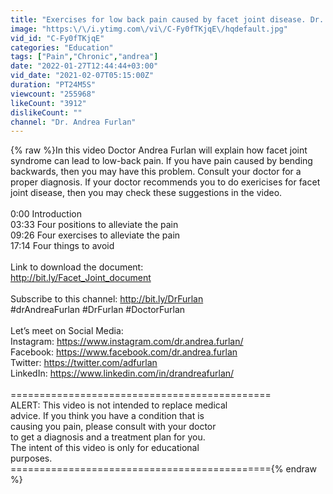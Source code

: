 ```yaml
---
title: "Exercises for low back pain caused by facet joint disease. Dr. Andrea Furlan MD PhD"
image: "https:\/\/i.ytimg.com\/vi\/C-Fy0fTKjqE\/hqdefault.jpg"
vid_id: "C-Fy0fTKjqE"
categories: "Education"
tags: ["Pain","Chronic","andrea"]
date: "2022-01-27T12:44:44+03:00"
vid_date: "2021-02-07T05:15:00Z"
duration: "PT24M5S"
viewcount: "255968"
likeCount: "3912"
dislikeCount: ""
channel: "Dr. Andrea Furlan"
---
```

{% raw %}In this video Doctor Andrea Furlan will explain how facet joint syndrome can lead to low-back pain. If you have pain caused by bending backwards, then you may have this problem. Consult your doctor for a proper diagnosis. If your doctor recommends you to do exericises for facet joint disease, then you may check these suggestions in the video.<br /><br />0:00 Introduction<br />03:33 Four positions to alleviate the pain<br />09:26 Four exercises to alleviate the pain<br />17:14 Four things to avoid<br /><br />Link to download the document:<br /><a rel="nofollow" target="blank" href="http://bit.ly/Facet_Joint_document">http://bit.ly/Facet_Joint_document</a><br /> <br />Subscribe to this channel: <a rel="nofollow" target="blank" href="http://bit.ly/DrFurlan">http://bit.ly/DrFurlan</a> <br />#drAndreaFurlan #DrFurlan #DoctorFurlan<br /><br />Let’s meet on Social Media:<br />Instagram: <a rel="nofollow" target="blank" href="https://www.instagram.com/dr.andrea.furlan/">https://www.instagram.com/dr.andrea.furlan/</a> <br />Facebook: <a rel="nofollow" target="blank" href="https://www.facebook.com/dr.andrea.furlan">https://www.facebook.com/dr.andrea.furlan</a>  <br />Twitter: <a rel="nofollow" target="blank" href="https://twitter.com/adfurlan">https://twitter.com/adfurlan</a>  <br />LinkedIn: <a rel="nofollow" target="blank" href="https://www.linkedin.com/in/drandreafurlan/">https://www.linkedin.com/in/drandreafurlan/</a><br /><br />=============================================<br />ALERT: This video is not intended to replace medical <br />advice. If you think you have a condition that is <br />causing you pain, please consult with your doctor <br />to get a diagnosis and a treatment plan for you. <br />The intent of this video is only for educational <br />purposes.<br />============================================={% endraw %}
